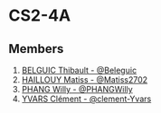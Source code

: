 # CS2-4A

## Members 

1. [BELGUIC Thibault - @Beleguic](https://github.com/Beleguic)
2. [HAILLOUY Matiss - @Matiss2702](https://github.com/Matiss2702)
3. [PHANG Willy - @PHANGWilly](https://github.com/PHANGWilly)
4. [YVARS Clément - @clement-Yvars](https://github.com/clement-Yvars)
